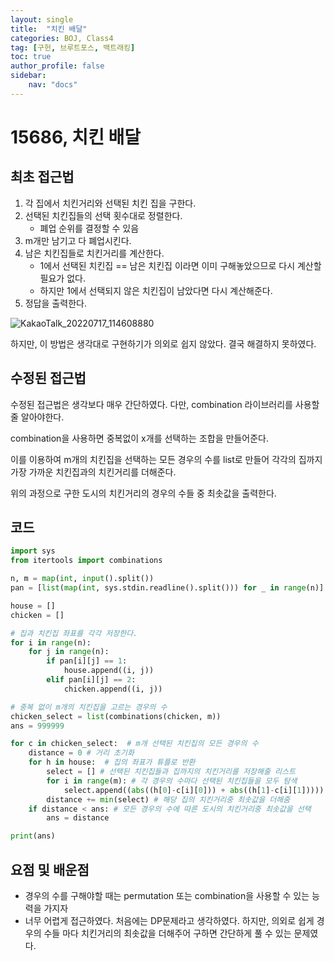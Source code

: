 ```yaml
---
layout: single
title:  "치킨 배달"
categories: BOJ, Class4
tag: [구헌, 브루트포스, 백트래킹]
toc: true
author_profile: false
sidebar: 
    nav: "docs"
---
```


# 15686, 치킨 배달

## 최초 접근법

1. 각 집에서 치킨거리와 선택된 치킨 집을 구한다. 
2. 선택된 치킨집들의 선택 횟수대로 정렬한다. 
   - 폐업 순위를 결정할 수 있음
3. m개만 남기고 다 폐업시킨다.
4. 남은 치킨집들로 치킨거리를 계산한다. 
   - 1에서 선택된 치킨집 == 남은 치킨집 이라면 이미 구해놓았으므로 다시 계산할 필요가 없다. 
   - 하지만 1에서 선택되지 않은 치킨집이 남았다면 다시 계산해준다.
5. 정답을 출력한다. 

![KakaoTalk_20220717_114608880](../../images/2022-07-17-Chicken_delivery/KakaoTalk_20220717_114608880.jpg)

하지만, 이 방법은 생각대로 구현하기가 의외로 쉽지 않았다. 결국 해결하지 못하였다. 

## 수정된 접근법

수정된 접근법은 생각보다 매우 간단하였다. 다만, combination 라이브러리를 사용할 줄 알아야한다. 

combination을 사용하면 중복없이 x개를 선택하는 조합을 만들어준다. 

이를 이용하여 m개의 치킨집을 선택하는 모든 경우의 수를 list로 만들어 각각의 집까지 가장 가까운 치킨집과의 치킨거리를 더해준다. 

위의 과정으로 구한 도시의 치킨거리의 경우의 수들 중 최솟값을 출력한다. 

## 코드

```python
import sys
from itertools import combinations

n, m = map(int, input().split())
pan = [list(map(int, sys.stdin.readline().split())) for _ in range(n)]

house = []
chicken = []

# 집과 치킨집 좌표를 각각 저장한다.
for i in range(n):
    for j in range(n):
        if pan[i][j] == 1:
            house.append((i, j))
        elif pan[i][j] == 2:
            chicken.append((i, j))

# 중복 없이 m개의 치킨집을 고르는 경우의 수
chicken_select = list(combinations(chicken, m))
ans = 999999

for c in chicken_select:  # m개 선택된 치킨집의 모든 경우의 수
    distance = 0 # 거리 초기화
    for h in house:  # 집의 좌표가 튜플로 반환
        select = [] # 선택된 치킨집들과 집까지의 치킨거리를 저장해줄 리스트
        for i in range(m): # 각 경우의 수마다 선택된 치킨집들을 모두 탐색
            select.append((abs((h[0]-c[i][0])) + abs((h[1]-c[i][1])))) # 치킨거리를 추가
        distance += min(select) # 해당 집의 치킨거리중 최솟값을 더해줌
    if distance < ans: # 모든 경우의 수에 따른 도시의 치킨거리중 최솟값을 선택
        ans = distance

print(ans)
```

## 요점 및 배운점

- 경우의 수를 구해야할 때는 permutation 또는 combination을 사용할 수 있는 능력을 가지자
- 너무 어렵게 접근하였다. 처음에는 DP문제라고 생각하였다. 하지만, 의외로 쉽게 경우의 수들 마다 치킨거리의 최솟값을 더해주어 구하면 간단하게 풀 수 있는 문제였다. 
